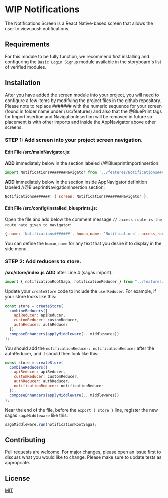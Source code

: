 # WIP Notifications

The Notifications Screen is a React Native-based screen that allows the user to view push notifications.

## Requirements
For this module to be fully function, we recommend first installing and configuring the `Basic Login Signup` module available in the storyboard's list of verified modules.

## Installation

After you have added the screen module into your project, you will need to configure a few items by modifying the project files in the github repository. Please note to replace ####### with the numeric sequence for your screen (found in folder name under /src/features) and also that the @BluePrint tags for ImportInsertion and NavigationInsertion will be removed in future so placement is with other imports and inside the AppNavigator above other screens.


### STEP 1: Add screen into your project screen navigation.

#### Edit File /src/mainNavigator.js:
**ADD** immediately below in the section labeled //@BlueprintImportInsertion:

```js
import Notifications#######Navigator from '../features/Notifications#######/navigator';
```

**ADD** immediately below in the section inside AppNavigator definition labeled //@BlueprintNavigationInsertion section:

```js
Notifications#######: { screen: Notifications#######Navigator },
```

#### Edit File /src/config/installed_blueprints.js:
Open the file and add below the comment message `// access route is the route nate given to navigator`:

```js
{ name: 'Notifications#######', human_name: 'Notifications', access_route: 'Notifications#######'},
```

You can define the `human_name` for any text that you desire it to display in the side menu.

### STEP 2: Add reducers to store.

**/src/store/index.js**
**ADD** after Line 4 (sagas import):

```js
import { notificationRootSaga, notificationReducer } from "../features/Notifications#######/store"
```

Update your `createStore` code to include the `userReducer`. For example, if your store looks like this:
```js
const store = createStore(
  combineReducers({
    apiReducer: apiReducer,
    customReducer: customReducer,
    authReducer: authReducer
  }),
  composeEnhancers(applyMiddleware(...middlewares))
);
```

You should add the `notificationReducer: notificationReducer` after the authReducer, and it should then look like this:

```js
const store = createStore(
  combineReducers({
    apiReducer: apiReducer,
    customReducer: customReducer,
    authReducer: authReducer,
    notificationReducer: notificationReducer
  }),
  composeEnhancers(applyMiddleware(...middlewares))
);
```

Near the end of the file, before the `export { store }` line, register the new sagas `sagaMiddleware` like this:

```js
sagaMiddleware.run(notificationRootSaga);
```

                            
## Contributing

Pull requests are welcome. For major changes, please open an issue first to discuss what you would like to change.
Please make sure to update tests as appropriate.

## License

[MIT](https://choosealicense.com/licenses/mit/)
